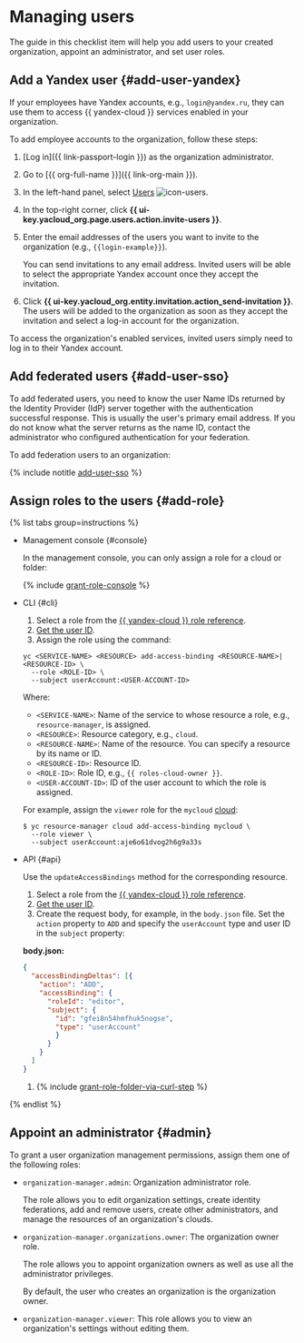 # Managing users

The guide in this checklist item will help you add users to your created organization, appoint an administrator, and set user roles.

## Add a Yandex user {#add-user-yandex}

If your employees have Yandex accounts, e.g., `login@yandex.ru`, they can use them to access {{ yandex-cloud }} services enabled in your organization.

To add employee accounts to the organization, follow these steps:

1. [Log in]({{ link-passport-login }}) as the organization administrator.
1. Go to [{{ org-full-name }}]({{ link-org-main }}).
1. In the left-hand panel, select [Users](https://org.cloud.yandex.ru/users) ![icon-users](../../_assets/console-icons/person.svg).
1. In the top-right corner, click **{{ ui-key.yacloud_org.page.users.action.invite-users }}**.
1. Enter the email addresses of the users you want to invite to the organization (e.g., `{{login-example}}`).

    You can send invitations to any email address. Invited users will be able to select the appropriate Yandex account once they accept the invitation.

1. Click **{{ ui-key.yacloud_org.entity.invitation.action_send-invitation }}**. The users will be added to the organization as soon as they accept the invitation and select a log-in account for the organization.

To access the organization's enabled services, invited users simply need to log in to their Yandex account.

## Add federated users {#add-user-sso}

To add federated users, you need to know the user Name IDs returned by the Identity Provider (IdP) server together with the authentication successful response. This is usually the user's primary email address. If you do not know what the server returns as the name ID, contact the administrator who configured authentication for your federation.

To add federation users to an organization:

{% include notitle [add-user-sso](../../_includes/organization/add-user-sso.md) %}

## Assign roles to the users {#add-role}

{% list tabs group=instructions %}

- Management console {#console}

   In the management console, you can only assign a role for a cloud or folder:

   {% include [grant-role-console](../../_includes/grant-role-console.md) %}


- CLI {#cli}

   1. Select a role from the [{{ yandex-cloud }} role reference](../../iam/roles-reference.md).
   1. [Get the user ID](../../organization/operations/users-get.md).
   1. Assign the role using the command:

   ```
   yc <SERVICE-NAME> <RESOURCE> add-access-binding <RESOURCE-NAME>|<RESOURCE-ID> \
     --role <ROLE-ID> \
     --subject userAccount:<USER-ACCOUNT-ID>
   ```

   Where:

   * `<SERVICE-NAME>`: Name of the service to whose resource a role, e.g., `resource-manager`, is assigned.
   * `<RESOURCE>`: Resource category, e.g., `cloud`.
   * `<RESOURCE-NAME>`: Name of the resource. You can specify a resource by its name or ID.
   * `<RESOURCE-ID>`: Resource ID.
   * `<ROLE-ID>`: Role ID, e.g., `{{ roles-cloud-owner }}`.
   * `<USER-ACCOUNT-ID>`: ID of the user account to which the role is assigned.

   For example, assign the `viewer` role for the `mycloud` [cloud](../../resource-manager/concepts/resources-hierarchy.md#folder):

   ```
   $ yc resource-manager cloud add-access-binding mycloud \
     --role viewer \
     --subject userAccount:aje6o61dvog2h6g9a33s
   ```

- API {#api}

   Use the `updateAccessBindings` method for the corresponding resource.

   1. Select a role from the [{{ yandex-cloud }} role reference](../../iam/roles-reference.md).
   1. [Get the user ID](../../organization/operations/users-get.md).
   1. Create the request body, for example, in the `body.json` file. Set the `action` property to `ADD` and specify the `userAccount` type and user ID in the `subject` property:

   **body.json:**
   ```json
   {
     "accessBindingDeltas": [{
       "action": "ADD",
       "accessBinding": {
         "roleId": "editor",
         "subject": {
           "id": "gfei8n54hmfhuk5nogse",
           "type": "userAccount"
           }
         }
       }
     ]
   }
   ```

   1. {% include [grant-role-folder-via-curl-step](../../_includes/iam/grant-role-folder-via-curl-step.md) %}

{% endlist %}


## Appoint an administrator {#admin}

To grant a user organization management permissions, assign them one of the following roles:

* `organization-manager.admin`: Organization administrator role.

   The role allows you to edit organization settings, create identity federations, add and remove users, create other administrators, and manage the resources of an organization's clouds.

* `organization-manager.organizations.owner`: The organization owner role.

   The role allows you to appoint organization owners as well as use all the administrator privileges.

   By default, the user who creates an organization is the organization owner.

* `organization-manager.viewer`: This role allows you to view an organization's settings without editing them.